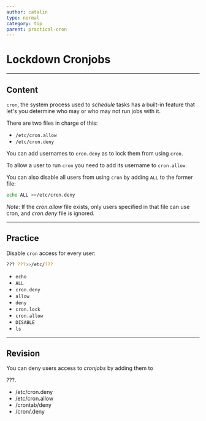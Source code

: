 ```yaml
---
author: catalin
type: normal
category: tip
parent: practical-cron
---
```


# Lockdown **Cronjobs**


---

## Content

`cron`, the system process used to *schedule* tasks has a built-in feature that let's you determine who may or who may not run jobs with it.

There are two files in charge of this:

- `/etc/cron.allow`
- `/etc/cron.deny`

You can add usernames to `cron.deny` as to lock them from using `cron`.

To allow a user to run `cron` you need to add its username to `cron.allow`.

You can also disable all users from using `cron` by adding `ALL` to the former file:

```bash
echo ALL >>/etc/cron.deny
```

*Note*: If the *cron.allow* file exists, only users specified in that file can use cron, and *cron.deny* file is ignored.


---

## Practice

Disable `cron` access for every user:

```bash
??? ???>>/etc/???
```

- `echo`
- `ALL`
- `cron.deny`
- `allow`
- `deny`
- `cron.lock`
- `cron.allow`
- `DISABLE`
- `ls`


---

## Revision

You can deny users access to *cronjobs* by adding them to 

???.

- /etc/cron.deny
- /etc/cron.allow
- /crontab/deny
- /cron/.deny
